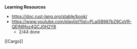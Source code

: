 
**Learning Resources**
- https://doc.rust-lang.org/stable/book/
- https://www.youtube.com/playlist?list=PLai5B987bZ9CoVR-QEIN9foz4QCJ0H2Y8
	- 2/44 done


[[Cargo]]


